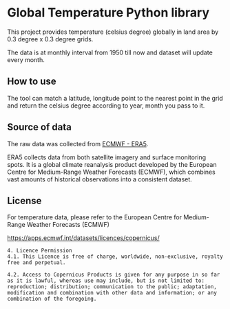 # Global Temperature Python library

This project provides temperature (celsius degree) globally in land area by 0.3 degree x 0.3 degree grids.

The data is at monthly interval from 1950 till now and dataset will update every month.

## How to use
The tool can match a latitude, longitude point to the nearest point in the grid and return the celsius degree according to year, month you pass to it.



## Source of data

The raw data was collected from [ECMWF - ERA5](https://cds.climate.copernicus.eu/datasets).

ERA5 collects data from both satellite imagery and surface monitoring spots. It is a global climate reanalysis product developed by the European Centre for Medium-Range Weather Forecasts (ECMWF), which combines vast amounts of historical observations into a consistent dataset.


## License
For temperature data, please refer to the European Centre for Medium-Range Weather Forecasts (ECMWF)

https://apps.ecmwf.int/datasets/licences/copernicus/

```
4. Licence Permission
4.1. This Licence is free of charge, worldwide, non-exclusive, royalty free and perpetual.

4.2. Access to Copernicus Products is given for any purpose in so far as it is lawful, whereas use may include, but is not limited to: reproduction; distribution; communication to the public; adaptation, modification and combination with other data and information; or any combination of the foregoing.
```